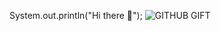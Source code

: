 System.out.println("Hi there 👋"); 
![GITHUB GIFT](https://github.com/ICHIBAN98/ICHIBAN98/assets/144378144/8193f753-85db-4c36-9843-fdbe975b53a9)
